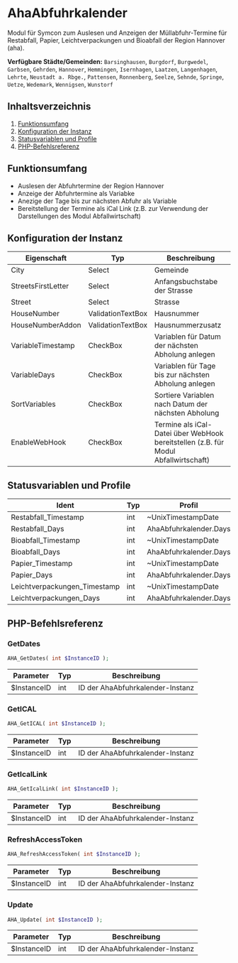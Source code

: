 # AhaAbfuhrkalender
Modul für Symcon zum Auslesen und Anzeigen der Müllabfuhr-Termine für Restabfall, Papier, Leichtverpackungen und Bioabfall der Region Hannover (aha).

**Verfügbare Städte/Gemeinden:** `Barsinghausen`, `Burgdorf`, `Burgwedel`, `Garbsen`, `Gehrden`, `Hannover`, `Hemmingen`, `Isernhagen`, `Laatzen`, `Langenhagen`, `Lehrte`, `Neustadt a. Rbge.`, `Pattensen`, `Ronnenberg`, `Seelze`, `Sehnde`, `Springe`, `Uetze`, `Wedemark`, `Wennigsen`, `Wunstorf`

## Inhaltsverzeichnis
1. [Funktionsumfang](#funktionsumfang)
2. [Konfiguration der Instanz](#konfiguration-der-instanz)
3. [Statusvariablen und Profile](#statusvariablen-und-profile)
4. [PHP-Befehlsreferenz](#php-befehlsreferenz)

## Funktionsumfang
* Auslesen der Abfuhrtermine der Region Hannover
* Anzeige der Abfuhrtermine als Variabke
* Anezige der Tage bis zur nächsten Abfuhr als Variable
* Bereitstellung der Termine als iCal Link (z.B. zur Verwendung der Darstellungen des Modul Abfallwirtschaft)

## Konfiguration der Instanz

|Eigenschaft| Typ| Beschreibung|
|-----| -----| -----| 
|City | Select | Gemeinde |
|StreetsFirstLetter | Select | Anfangsbuchstabe der Strasse |
|Street | Select | Strasse |
|HouseNumber | ValidationTextBox | Hausnummer |
|HouseNumberAddon | ValidationTextBox | Hausnummerzusatz |
|VariableTimestamp | CheckBox | Variablen für Datum der nächsten Abholung anlegen |
|VariableDays | CheckBox | Variablen für Tage bis zur nächsten Abholung anlegen |
|SortVariables | CheckBox | Sortiere Variablen nach Datum der nächsten Abholung |
|EnableWebHook | CheckBox | Termine als iCal-Datei über WebHook bereitstellen (z.B. für Modul Abfallwirtschaft) |

## Statusvariablen und Profile

|Ident| Typ| Profil| Beschreibung |
|-----| -----| -----| ----- |
|Restabfall_Timestamp |int |~UnixTimestampDate |Restabfall |
|Restabfall_Days |int |AhaAbfuhrkalender.Days |Restabfall |
|Bioabfall_Timestamp |int |~UnixTimestampDate |Bioabfall |
|Bioabfall_Days |int |AhaAbfuhrkalender.Days |Bioabfall |
|Papier_Timestamp |int |~UnixTimestampDate |Papier |
|Papier_Days |int |AhaAbfuhrkalender.Days |Papier |
|Leichtverpackungen_Timestamp |int |~UnixTimestampDate |Leichtverpackungen |
|Leichtverpackungen_Days |int |AhaAbfuhrkalender.Days |Leichtverpackungen |

## PHP-Befehlsreferenz

### GetDates
```php
AHA_GetDates( int $InstanceID );
```
|Parameter| Typ| Beschreibung |
|-----| -----| ----- |
|$InstanceID |int |ID der AhaAbfuhrkalender-Instanz |

### GetICAL
```php
AHA_GetICAL( int $InstanceID );
```
|Parameter| Typ| Beschreibung |
|-----| -----| ----- |
|$InstanceID |int |ID der AhaAbfuhrkalender-Instanz |

### GetIcalLink
```php
AHA_GetIcalLink( int $InstanceID );
```
|Parameter| Typ| Beschreibung |
|-----| -----| ----- |
|$InstanceID |int |ID der AhaAbfuhrkalender-Instanz |

### RefreshAccessToken
```php
AHA_RefreshAccessToken( int $InstanceID );
```
|Parameter| Typ| Beschreibung |
|-----| -----| ----- |
|$InstanceID |int |ID der AhaAbfuhrkalender-Instanz |

### Update
```php
AHA_Update( int $InstanceID );
```
|Parameter| Typ| Beschreibung |
|-----| -----| ----- |
|$InstanceID |int |ID der AhaAbfuhrkalender-Instanz |
